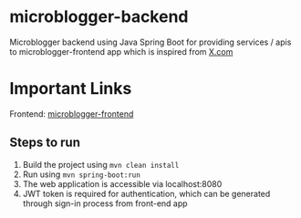 # microblogger-backend
Microblogger backend using Java Spring Boot for providing services / apis to microblogger-frontend app which is inspired from [X.com](https://x.com)

# Important Links
Frontend: [microblogger-frontend](https://github.com/mohanmohadikar/microblogger-frontend)

## Steps to run
1. Build the project using
  `mvn clean install`
2. Run using `mvn spring-boot:run`
3. The web application is accessible via localhost:8080
4. JWT token is required for authentication, which can be generated through sign-in process from front-end app
